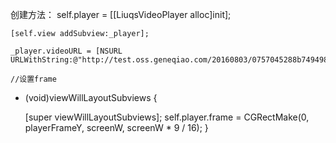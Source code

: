 创建方法：
    self.player = [[LiuqsVideoPlayer alloc]init];
    
    [self.view addSubview:_player];
    
    _player.videoURL = [NSURL URLWithString:@"http://test.oss.geneqiao.com/20160803/0757045288b7494988a943dcf23e4ea5.mp4"];
    
    //设置frame
- (void)viewWillLayoutSubviews {
    
    [super viewWillLayoutSubviews];
    self.player.frame = CGRectMake(0, playerFrameY, screenW, screenW * 9 / 16);
}
